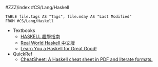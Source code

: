 #ZZZ/index #CS/Lang/Haskell 

```dataview
TABLE file.tags AS "Tags", file.mday AS "Last Modified"
FROM #CS/Lang/Haskell
```

* Textbooks
    * [HASKELL 趣學指南](https://learnyouahaskell.mno2.org/)
    * [Real World Haskell 中文版](https://rwh.readthedocs.io/en/latest/index.html)
    * [Learn You a Haskell for Great Good!](http://learnyouahaskell.com/chapters)
* QuickRef
    * [CheatSheet: A Haskell cheat sheet in PDF and literate formats.](https://hackage.haskell.org/package/CheatSheet)
